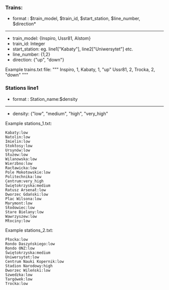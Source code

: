 ### Trains:
- format : $train_model, $train_id, $start_station, $line_number, $direction*
---
* train_model: {Inspiro, Ussr81, Alstom}
* train_id: Integer
* start_station: eg. line1["Kabaty"], line2["Uniwersytet"] etc.
* line_number: {1,2}
* direction: {"up", "down"}

Example trains.txt file:
"""
Inspiro, 1, Kabaty, 1, "up"
Ussr81, 2, Trocka, 2, "down"
"""

### Stations line1
* format : Station_name:$density
---
* density: {"low", "medium", "high", "very_high"

Example stations_1.txt:
```
Kabaty:low
Natolin:low
Imielin:low
Stokłosy:low
Ursynów:low
Służew:low
Wilanowska:low
Wierzbno:low
Racławicka:low
Pole Mokotowskie:low
Politechnika:low
Centrum:very_high
Świętokrzyska:medium
Ratusz Arsenał:low
Dworzec Gdański:low
Plac Wilsona:low
Marymont:low
Słodowiec:low
Stare Bielany:low
Wawrzyszew:low
Młociny:low
```

Example stations_2.txt:
```
Płocka:low
Rondo Daszyńskiego:low
Rondo ONZ:low
Świętokrzyska:medium
Uniwersytet:low
Centrum Nauki Kopernik:low
Stadion Narodowy:high
Dworzec Wileński:low
Szwedzka:low
Targówek:low
Trocka:low
```